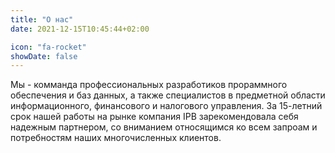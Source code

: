 ```yaml
---
title: "О нас"
date: 2021-12-15T10:45:44+02:00

icon: "fa-rocket"
showDate: false
---
```


Мы - комманда профессиональных разработиков прораммного обеспечения и баз данных, а также специалистов в предметной области информационного, финансового и налогового управления. За 15-летний срок нашей работы на рынке компания IPB зарекомендовала себя надежным партнером, со вниманием относящимся ко всем запроам и потребностям наших многочисленных клиентов.
